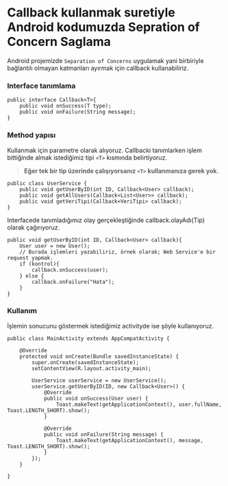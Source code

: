 
# Callback kullanmak suretiyle Android kodumuzda Sepration of Concern Saglama
Android projemizde ```Separation of Concerns``` uygulamak yani birbiriyle bağlantılı olmayan katmanları ayırmak için callback kullanabiliriz.

### Interface tanımlama

    public interface Callback<T>{
	    public void onSuccess(T type);
	    public void onFailure(String message);
    }
    
### Method yapısı

Kullanmak için parametre olarak alıyoruz. Callbacki tanımlarken işlem bittiğinde almak istediğimiz tipi ```<T>``` kısmında belirtiyoruz.

> **Eğer tek bir tip üzerinde çalışıyorsanız ```<T>``` kullanmanıza gerek yok.**

    public class UserService {
    	public void getUserByID(int ID, Callback<User> callback);
	    public void getAllUsers(Callback<List<User>> callback);
        public void getVeriTipi(Callback<VeriTipi> callback);
    }

Interfacede tanımladığımız olay gerçekleştiğinde callback.olayAdı(Tip) olarak çağırıyoruz.

    public void getUserByID(int ID, Callback<User> callback){
        User user = new User();
        // Burada işlemleri yazabiliriz, örnek olarak; Web Service'e bir request yapmak.
        if (kontrol){
            callback.onSuccess(user);
        } else {
            callback.onFailure("Hata");
        }
    }
    
### Kullanım

İşlemin sonucunu göstermek istediğimiz activityde ise şöyle kullanıyoruz.

    public class MainActivity extends AppCompatActivity {

        @Override
        protected void onCreate(Bundle savedInstanceState) {
            super.onCreate(savedInstanceState);
            setContentView(R.layout.activity_main);
            
            UserService userService = new UserService();
            userService.getUserByID(ID, new Callback<User>() {
                @Override
                public void onSuccess(User user) {
                    Toast.makeText(getApplicationContext(), user.fullName, Toast.LENGTH_SHORT).show();
                }

                @Override
                public void onFailure(String message) {
                    Toast.makeText(getApplicationContext(), message, Toast.LENGTH_SHORT).show();
                }
            });
        }

    }
